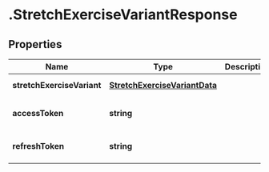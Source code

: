 # .StretchExerciseVariantResponse

## Properties

Name | Type | Description | Notes
------------ | ------------- | ------------- | -------------
**stretchExerciseVariant** | [**StretchExerciseVariantData**](StretchExerciseVariantData.md) |  | [default to undefined]
**accessToken** | **string** |  | [optional] [default to undefined]
**refreshToken** | **string** |  | [optional] [default to undefined]

